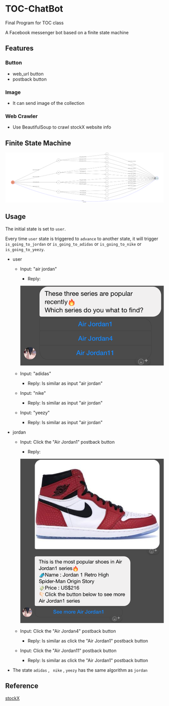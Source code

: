 # TOC-ChatBot
Final Program for TOC class

A Facebook messenger bot based on a finite state machine



## Features
### Button
* web_url button
* postback button

### Image
* It can send image of the collection

### Web Crawler
* Use BeautifulSoup to crawl stockX website info



## Finite State Machine
![fsm](fsm.png)



## Usage
The initial state is set to `user`.

Every time `user` state is triggered to `advance` to another state, it will trigger `is_going_to_jordan` or `is_going_to_adidas` or `is_going_to_nike` or `is_going_to_yeezy`.

* user
	* Input: "air jordan"
		* Reply: 
		
		![air jordan](jordan.png)

	* Input: "adidas"
		* Reply: Is similar as input "air jordan"
		
	* Input: "nike"
		* Reply: Is similar as input "air jordan"
	
	* Input: "yeezy"
		* Reply: Is similar as input "air jordan"

* jordan
	* Input: Click the "Air Jordan1" postback button
		* Reply: 
		
		![air jordan1](jordan1.png)
	* Input: Click the "Air Jordan4" postback button
		* Reply: Is similar as click the "Air Jordan1" postback button
		
	* Input: Click the "Air Jordan11" postback button
		* Reply: Is similar as click the "Air Jordan1" postback button
* The state `adidas` , ` nike` , `yeezy` has the same algorithm as `jordan`





## Reference
[stockX](https://stockx.com/) 
